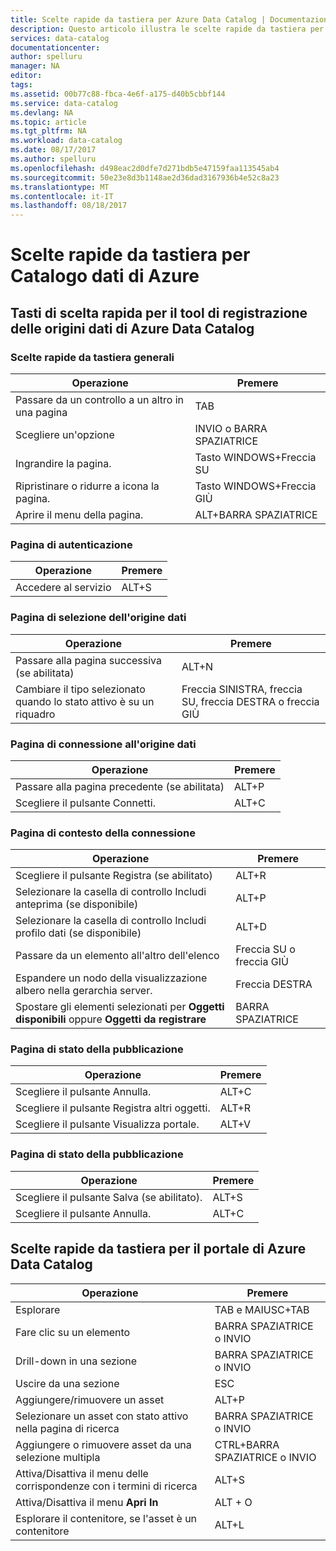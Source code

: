 ```yaml
---
title: Scelte rapide da tastiera per Azure Data Catalog | Documentazione Microsoft
description: Questo articolo illustra le scelte rapide da tastiera per Catalogo dati di Azure.
services: data-catalog
documentationcenter: 
author: spelluru
manager: NA
editor: 
tags: 
ms.assetid: 00b77c88-fbca-4e6f-a175-d40b5cbbf144
ms.service: data-catalog
ms.devlang: NA
ms.topic: article
ms.tgt_pltfrm: NA
ms.workload: data-catalog
ms.date: 08/17/2017
ms.author: spelluru
ms.openlocfilehash: d498eac2d0dfe7d271bdb5e47159faa113545ab4
ms.sourcegitcommit: 50e23e8d3b1148ae2d36dad3167936b4e52c8a23
ms.translationtype: MT
ms.contentlocale: it-IT
ms.lasthandoff: 08/18/2017
---
```

# <a name="keyboard-shortcuts-for-azure-data-catalog"></a>Scelte rapide da tastiera per Catalogo dati di Azure
## <a name="keyboard-shortcuts-for-the-data-catalog-data-source-registration-tool"></a>Tasti di scelta rapida per il tool di registrazione delle origini dati di Azure Data Catalog
### <a name="general-keyboard-shortcuts"></a>Scelte rapide da tastiera generali
| Operazione | Premere |
| --- | --- |
| Passare da un controllo a un altro in una pagina |TAB |
| Scegliere un'opzione |INVIO o BARRA SPAZIATRICE |
| Ingrandire la pagina. |Tasto WINDOWS+Freccia SU |
| Ripristinare o ridurre a icona la pagina. |Tasto WINDOWS+Freccia GIÙ |
| Aprire il menu della pagina. |ALT+BARRA SPAZIATRICE |

### <a name="authentication-page"></a>Pagina di autenticazione
| Operazione | Premere |
| --- | --- |
| Accedere al servizio |ALT+S |

### <a name="data-source-selection-page"></a>Pagina di selezione dell'origine dati
| Operazione | Premere |
| --- | --- |
| Passare alla pagina successiva (se abilitata) |ALT+N |
| Cambiare il tipo selezionato quando lo stato attivo è su un riquadro |Freccia SINISTRA, freccia SU, freccia DESTRA o freccia GIÙ |

### <a name="data-source-connection-page"></a>Pagina di connessione all'origine dati
| Operazione | Premere |
| --- | --- |
| Passare alla pagina precedente (se abilitata) |ALT+P |
| Scegliere il pulsante Connetti. |ALT+C |

### <a name="connection-context-page"></a>Pagina di contesto della connessione
| Operazione | Premere |
| --- | --- |
| Scegliere il pulsante Registra (se abilitato) |ALT+R |
| Selezionare la casella di controllo Includi anteprima (se disponibile) |ALT+P |
| Selezionare la casella di controllo Includi profilo dati (se disponibile) |ALT+D |
| Passare da un elemento all'altro dell'elenco |Freccia SU o freccia GIÙ |
| Espandere un nodo della visualizzazione albero nella gerarchia server. |Freccia DESTRA |
| Spostare gli elementi selezionati per **Oggetti disponibili** oppure **Oggetti da registrare** |BARRA SPAZIATRICE |

### <a name="publish-progress-page"></a>Pagina di stato della pubblicazione
| Operazione | Premere |
| --- | --- |
| Scegliere il pulsante Annulla. |ALT+C |
| Scegliere il pulsante Registra altri oggetti. |ALT+R |
| Scegliere il pulsante Visualizza portale. |ALT+V |

### <a name="publish-progress-page"></a>Pagina di stato della pubblicazione
| Operazione | Premere |
| --- | --- |
| Scegliere il pulsante Salva (se abilitato). |ALT+S |
| Scegliere il pulsante Annulla. |ALT+C |

## <a name="keyboard-shortcuts-for-the-data-catalog-portal"></a>Scelte rapide da tastiera per il portale di Azure Data Catalog
| Operazione | Premere |
| --- | --- |
| Esplorare |TAB e MAIUSC+TAB |
| Fare clic su un elemento |BARRA SPAZIATRICE o INVIO |
| Drill-down in una sezione |BARRA SPAZIATRICE o INVIO |
| Uscire da una sezione |ESC |
| Aggiungere/rimuovere un asset |ALT+P |
| Selezionare un asset con stato attivo nella pagina di ricerca |BARRA SPAZIATRICE o INVIO |
| Aggiungere o rimuovere asset da una selezione multipla |CTRL+BARRA SPAZIATRICE o INVIO |
| Attiva/Disattiva il menu delle corrispondenze con i termini di ricerca |ALT+S |
| Attiva/Disattiva il menu **Apri In** |ALT + O |
| Esplorare il contenitore, se l'asset è un contenitore |ALT+L |


